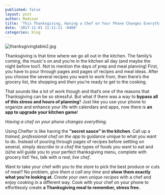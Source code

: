 ```yaml
---
published: false
layout: post
author: Madison
title: 'This Thanksgiving, Having a Chef on Your Phone Changes Everything'
date: '2017-11-01 11:11:11 -0400'
categories: blog
---
```

![thanksgivingtable2.jpg]({{site.baseurl}}/img/thanksgivingtable2.jpg)

Thanksgiving is that time where we go all out in the kitchen. The family’s coming, the music's on and you’re in the kitchen all day (and maybe the night before too!). Not to mention the days of prep and meal planning! First, you have to pour through pages and pages of recipes and meal ideas. After you choose the several recipes you want to work from, then there’s the grocery list, the shopping and _then_ you’re ready to get to the cooking. 

That sounds like a lot of work though and that’s one of the reasons that Thanksgiving can be so stressful. But what if there was a way to **bypass all of this stress and hours of planning**? Just like you use your phone to organize and enhance your life with calendars and apps, now there is **an app to upgrade your kitchen game**! 

_Having a chef on your phone changes everything._

Using Chefter is like having the **“secret sauce” in the kitchen**. Call up a _trained, professional chef on the app_ to guidance unique to what you want to do. Instead of pouring through pages of recipes before settling on several, simply _describe to a chef_ the types of foods you want to eat and (s)he will guide you to your perfect thanksgiving menu, complete with grocery list! Yes, talk with _a real, live chef_. 

Want to take your chef with you to the store to pick the best produce or cuts of meat? No problem, _give them a call any time_ and **show them exactly what you’re looking at**. _Create your own unique recipes_ with a chef and enjoy cooking in a different way. Cook with your chef on your phone to effortlessly create **a Thanksgiving meal to remember, stress free.**
